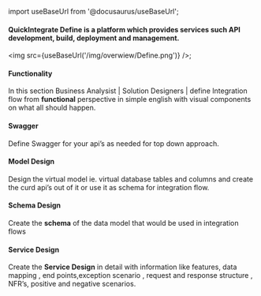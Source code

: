 import useBaseUrl from '@docusaurus/useBaseUrl';

#### QuickIntegrate **Define** is a platform which provides services such API development, build, deployment and management.	

<img src={useBaseUrl('/img/overwiew/Define.png')} />;


#### Functionality
In this section Business Analysist  | Solution  Designers | define  Integration flow from **functional** perspective in simple english with visual components on what all should happen.

#### Swagger 
Define Swagger for your api’s as needed for top down approach. 

#### Model Design 
Design the virtual model ie. virtual database tables and columns and create the curd api’s out of it or use it as schema for integration flow.

#### Schema Design 
Create the **schema** of the data model that would be used in integration flows 

#### Service Design
Create the  **Service Design** in detail with information like features, data mapping , end points,exception scenario , request and response structure , NFR’s, positive and negative scenarios.